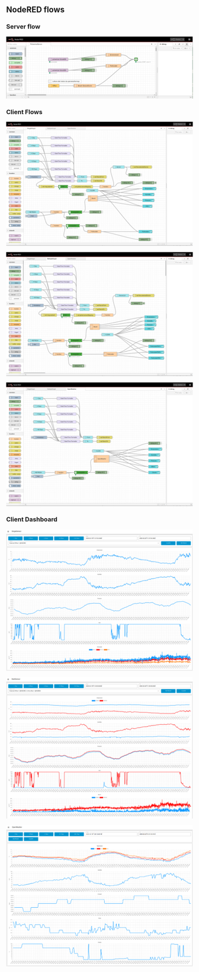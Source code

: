## NodeRED flows

### Server flow
![](../images/server_flow.png)

### Client Flows
![](../images/client_flow_singlegraph.png)

![](../images/client_flow_multigraph.png)

![](../images/client_flow_openweather.png)

### Client Dashboard

![](../images/client_dash_singlegraph.png)

![](../images/client_dash_multigraph.png)

![](../images/client_dash_openweather.png)


